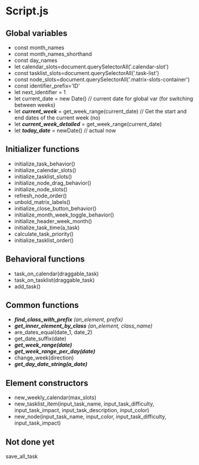 # Script.js

## Global variables

* const month_names
* const month_names_shorthand
* const day_names
* let calendar_slots=document.querySelectorAll('.calendar-slot')
* const tasklist_slots=document.querySelectorAll('.task-list')
* const node_slots=document.querySelectorAll('.matrix-slots-container')
* const identifier_prefix='ID'
* let next_identifier = 1
* let current_date = new Date() // current date for global var (for switching between weeks)
* let ***current_week*** = get_week_range(current_date) // Get the start and end dates of the current week (no)
* let ***current_week_detailed*** = get_week_range(current_date)
* let ***today_date*** = newDate() // actual now

## Initializer functions

* initialize_task_behavior()
* initialize_calendar_slots()
* initialize_tasklist_slots()
* initialize_node_drag_behavior()
* initialize_node_slots()
* refresh_node_order()
* unbold_matrix_labels()
* initialize_close_button_behavior()
* initialize_month_week_toggle_behavior()
* initialize_header_week_month()
* initialize_task_time(a_task)
* calculate_task_priority()
* initialize_tasklist_order()

## Behavioral functions

* task_on_calendar(draggable_task)
* task_on_tasklist(draggable_task)
* add_task()

## Common functions

* ***find_class_with_prefix** (an_element, prefix)*
* ***get_inner_element_by_class** (an_element, class_name)*
* are_dates_equal(date_1, date_2)
* get_date_suffix(date)
* ***get_week_range(date)***
* ***get_week_range_per_day(date)***
* change_week(direction)
* ***get_day_date_string(a_date)***

## Element constructors

* new_weekly_calendar(max_slots)
* new_tasklist_item(input_task_name, input_task_difficulty, input_task_impact, input_task_description, input_color)
* new_node(input_task_name, input_color, input_task_difficulty, input_task_impact)

## Not done yet

save_all_task
